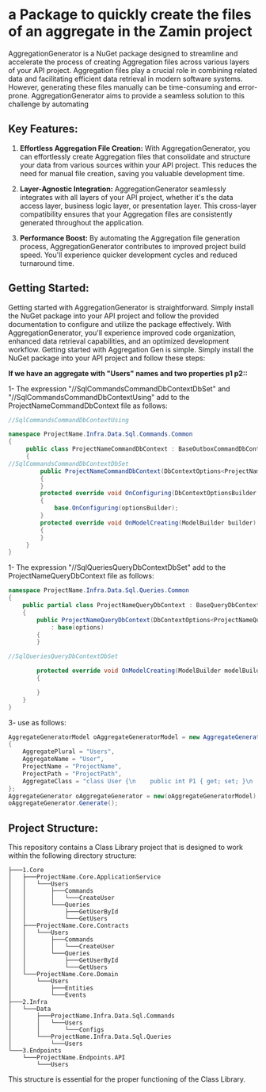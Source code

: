 # a Package to quickly create the files of an aggregate in the Zamin project


AggregationGenerator is a NuGet package designed to streamline and accelerate the process of creating Aggregation files across various layers of your API project. Aggregation files play a crucial role in combining related data and facilitating efficient data retrieval in modern software systems. However, generating these files manually can be time-consuming and error-prone. AggregationGenerator aims to provide a seamless solution to this challenge by automating

## Key Features:

1. **Effortless Aggregation File Creation:** With AggregationGenerator, you can effortlessly create Aggregation files that consolidate and structure your data from various sources within your API project. This reduces the need for manual file creation, saving you valuable development time.

2. **Layer-Agnostic Integration:** AggregationGenerator seamlessly integrates with all layers of your API project, whether it's the data access layer, business logic layer, or presentation layer. This cross-layer compatibility ensures that your Aggregation files are consistently generated throughout the application.

3. **Performance Boost:** By automating the Aggregation file generation process, AggregationGenerator contributes to improved project build speed. You'll experience quicker development cycles and reduced turnaround time.

## Getting Started:

Getting started with AggregationGenerator is straightforward. Simply install the NuGet package into your API project and follow the provided documentation to configure and utilize the package effectively. With AggregationGenerator, you'll experience improved code organization, enhanced data retrieval capabilities, and an optimized development workflow.
Getting started with Aggregation Gen is simple. Simply install the NuGet package into your API project and follow these steps:

**If we have an aggregate with "Users" names and two properties p1 p2::**

1- The expression "//SqlCommandsCommandDbContextDbSet" and "//SqlCommandsCommandDbContextUsing" add to the ProjectNameCommandDbContext file as follows:
```C#
//SqlCommandsCommandDbContextUsing

namespace ProjectName.Infra.Data.Sql.Commands.Common
{
	 public class ProjectNameCommandDbContext : BaseOutboxCommandDbContext
	 {
//SqlCommandsCommandDbContextDbSet
		 public ProjectNameCommandDbContext(DbContextOptions<ProjectNameCommandDbContext> options) : base(options)
		 {
		 }
		 protected override void OnConfiguring(DbContextOptionsBuilder optionsBuilder)
		 {
			 base.OnConfiguring(optionsBuilder);
		 }
		 protected override void OnModelCreating(ModelBuilder builder)
		 {
		 }
	 }
}
```

1- The expression "//SqlQueriesQueryDbContextDbSet" add to the ProjectNameQueryDbContext file as follows:
```C#
namespace ProjectName.Infra.Data.Sql.Queries.Common
{
	public partial class ProjectNameQueryDbContext : BaseQueryDbContext
	{
		public ProjectNameQueryDbContext(DbContextOptions<ProjectNameQueryDbContext> options)
			: base(options)
		{
		}

//SqlQueriesQueryDbContextDbSet

		protected override void OnModelCreating(ModelBuilder modelBuilder)
		{

		}
	}
}
```

3- use as follows:
```C#
AggregateGeneratorModel oAggregateGeneratorModel = new AggregateGeneratorModel()
{
	AggregatePlural = "Users",
	AggregateName = "User",
	ProjectName = "ProjectName",
	ProjectPath = "ProjectPath",
	AggregateClass = "class User {\n    public int P1 { get; set; }\n    public string P2 { get; set; }\n}"
};
AggregateGenerator oAggregateGenerator = new(oAggregateGeneratorModel);
oAggregateGenerator.Generate();
```

## Project Structure:

This repository contains a Class Library project that is designed to work within the following directory structure:
```Tree
├───1.Core
│   ├───ProjectName.Core.ApplicationService
│   │   └───Users
│   │       ├───Commands
│   │       │   └───CreateUser
│   │       └───Queries
│   │           ├───GetUserById
│   │           └───GetUsers
│   ├───ProjectName.Core.Contracts
│   │   └───Users
│   │       ├───Commands
│   │       │   └───CreateUser
│   │       └───Queries
│   │           ├───GetUserById
│   │           └───GetUsers
│   └───ProjectName.Core.Domain
│       └───Users
│           ├───Entities
│           └───Events
├───2.Infra
│   └───Data
│       ├───ProjectName.Infra.Data.Sql.Commands
│       │   └───Users
│       │       └───Configs
│       └───ProjectName.Infra.Data.Sql.Queries
│           └───Users
└───3.Endpoints
    └───ProjectName.Endpoints.API
        └───Users
```

This structure is essential for the proper functioning of the Class Library.
